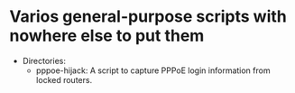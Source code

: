 # Varios general-purpose scripts with nowhere else to put them
* Directories:
  - pppoe-hijack: A script to capture PPPoE login information from locked routers.
